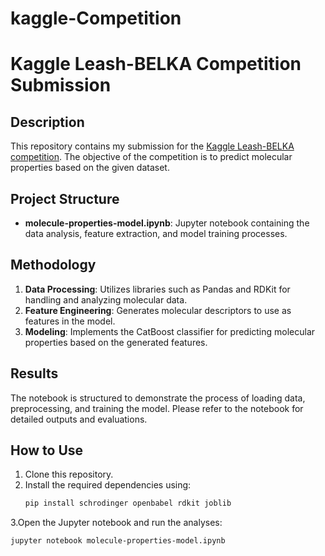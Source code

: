 # kaggle-Competition
# Kaggle Leash-BELKA Competition Submission

## Description
This repository contains my submission for the [Kaggle Leash-BELKA competition](https://www.kaggle.com/competitions/leash-BELKA). The objective of the competition is to predict molecular properties based on the given dataset.

## Project Structure
- **molecule-properties-model.ipynb**: Jupyter notebook containing the data analysis, feature extraction, and model training processes.

## Methodology
1. **Data Processing**: Utilizes libraries such as Pandas and RDKit for handling and analyzing molecular data.
2. **Feature Engineering**: Generates molecular descriptors to use as features in the model.
3. **Modeling**: Implements the CatBoost classifier for predicting molecular properties based on the generated features.

## Results
The notebook is structured to demonstrate the process of loading data, preprocessing, and training the model. Please refer to the notebook for detailed outputs and evaluations.

## How to Use
1. Clone this repository.
2. Install the required dependencies using:
   ```bash
   pip install schrodinger openbabel rdkit joblib
   ```

3.Open the Jupyter notebook and run the analyses:
```bash
jupyter notebook molecule-properties-model.ipynb
```
